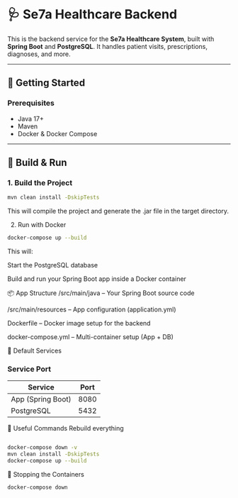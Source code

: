 # 🩺 Se7a Healthcare Backend

This is the backend service for the **Se7a Healthcare System**, built with **Spring Boot** and **PostgreSQL**. It handles patient visits, prescriptions, diagnoses, and more.

---

## 🚀 Getting Started

### Prerequisites
- Java 17+
- Maven
- Docker & Docker Compose

---

## 🔧 Build & Run

### 1. Build the Project

```bash
mvn clean install -DskipTests
```

This will compile the project and generate the .jar file in the target directory.

2. Run with Docker
```bash
docker-compose up --build
```
This will:

Start the PostgreSQL database

Build and run your Spring Boot app inside a Docker container

📦 App Structure
/src/main/java – Your Spring Boot source code

/src/main/resources – App configuration (application.yml)

Dockerfile – Docker image setup for the backend

docker-compose.yml – Multi-container setup (App + DB)

🔌 Default Services

### Service	Port
| Service       | Port  |
|---------------|-------|
| App (Spring Boot) | 8080  |
| PostgreSQL    | 5432  |



🧠 Useful Commands 
Rebuild everything

```bash

docker-compose down -v
mvn clean install -DskipTests
docker-compose up --build
```

🛑 Stopping the Containers

```bash
docker-compose down
```